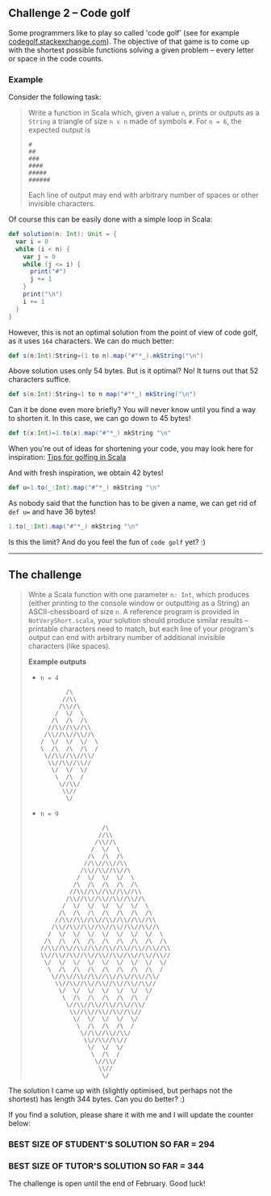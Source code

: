 ## Challenge 2 – Code golf

Some programmers like to play so called 'code golf' (see for example [codegolf.stackexchange.com](https://codegolf.stackexchange.com)). 
The objective of that game is to come up with the shortest possible functions solving a given problem – every letter or space in the code counts.

### Example
Consider the following task:
> Write a function in Scala which, given a value `n`, prints or outputs as a `String` a triangle of size `n x n` made of symbols `#`. For `n = 6`, the expected output is
> ```
> #
> ##
> ###
> ####
> #####
> ######
> ```
> Each line of output may end with arbitrary number of spaces or other invisible characters. 
 
Of course this can be easily done with a simple loop in Scala:
```scala
def solution(n: Int): Unit = {
  var i = 0
  while (i < n) {
    var j = 0
    while (j <= i) {
      print("#")
      j += 1
    }
    print("\n")
    i += 1
  }
}
```
However, this is not an optimal solution from the point of view of code golf, as it uses `164` characters. We can do much better:
```scala
def s(n:Int):String=(1 to n).map("#"*_).mkString("\n")
```
Above solution uses only 54 bytes. But is it optimal? No! It turns out that 52 characters suffice.
```scala
def s(n:Int):String=1 to n map("#"*_) mkString("\n")
```
Can it be done even more briefly? You will never know until you find a way to shorten it. 
In this case, we can go down to 45 bytes!

```scala
def t(x:Int)=1.to(x).map("#"*_) mkString "\n"
```

When you're out of ideas for shortening your code, you may look here for inspiration: [Tips for golfing in Scala](https://codegolf.stackexchange.com/questions/3885/tips-for-golfing-in-scala)

And with fresh inspiration, we obtain 42 bytes!

```scala
def u=1.to(_:Int).map("#"*_) mkString "\n"
```
As nobody said that the function has to be given a name, we can get rid of `def u=` and have 36 bytes!
```scala
1.to(_:Int).map("#"*_) mkString "\n"
```
Is this the limit? And do you feel the fun of `code golf` yet? :)

-------

## The challenge

> Write a Scala function with one parameter `n: Int`, which produces (either printing to the console window or outputting as a String) an ASCII-chessboard of size `n`.
> A reference program is provided in `NotVeryShort.scala`, your solution should produce similar results – printable characters need to match, but each line of your program's output can end with arbitrary number of additional invisible characters (like spaces).
> 
> **Example outputs**
> - `n = 4`
>   ```
>          /\       
>         //\\      
>        /\\//\     
>       /  \/  \    
>      /\  /\  /\   
>     //\\//\\//\\  
>    /\\//\\//\\//\ 
>   /  \/  \/  \/  \
>   \  /\  /\  /\  /
>    \//\\//\\//\\/ 
>     \\//\\//\\//  
>      \/  \/  \/   
>       \  /\  /    
>        \//\\/     
>         \\//      
>          \/       
>   ```
> - `n = 9` 
>   ```
>                    /\                 
>                   //\\                
>                  /\\//\               
>                 /  \/  \              
>                /\  /\  /\             
>               //\\//\\//\\            
>              /\\//\\//\\//\           
>             /  \/  \/  \/  \          
>            /\  /\  /\  /\  /\         
>           //\\//\\//\\//\\//\\        
>          /\\//\\//\\//\\//\\//\       
>         /  \/  \/  \/  \/  \/  \      
>        /\  /\  /\  /\  /\  /\  /\     
>       //\\//\\//\\//\\//\\//\\//\\    
>      /\\//\\//\\//\\//\\//\\//\\//\   
>     /  \/  \/  \/  \/  \/  \/  \/  \  
>    /\  /\  /\  /\  /\  /\  /\  /\  /\ 
>   //\\//\\//\\//\\//\\//\\//\\//\\//\\
>   \\//\\//\\//\\//\\//\\//\\//\\//\\//
>    \/  \/  \/  \/  \/  \/  \/  \/  \/ 
>     \  /\  /\  /\  /\  /\  /\  /\  /  
>      \//\\//\\//\\//\\//\\//\\//\\/   
>       \\//\\//\\//\\//\\//\\//\\//    
>        \/  \/  \/  \/  \/  \/  \/     
>         \  /\  /\  /\  /\  /\  /      
>          \//\\//\\//\\//\\//\\/       
>           \\//\\//\\//\\//\\//        
>            \/  \/  \/  \/  \/         
>             \  /\  /\  /\  /          
>              \//\\//\\//\\/           
>               \\//\\//\\//            
>                \/  \/  \/             
>                 \  /\  /              
>                  \//\\/               
>                   \\//                
>                    \/                 
>   ```

The solution I came up with (slightly optimised, but perhaps not the shortest) has length 344 bytes. Can you do better? :)

If you find a solution, please share it with me and I will update the counter below:

### BEST SIZE OF STUDENT'S SOLUTION SO FAR = 294
### BEST SIZE OF TUTOR'S SOLUTION SO FAR = 344

The challenge is open until the end of February. Good luck!
